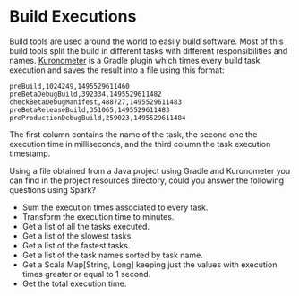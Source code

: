 # Build Executions

Build tools are used around the world to easily build software. Most of this build tools split the build in different tasks with different responsibilities and names. [Kuronometer](https://github.com/pedrovgs/Kuronometer) is a Gradle plugin which times every build task execution and saves the result into a file using this format:

```
preBuild,1024249,1495529611460
preBetaDebugBuild,392334,1495529611482
checkBetaDebugManifest,488727,1495529611483
preBetaReleaseBuild,351065,1495529611483
preProductionDebugBuild,259023,1495529611484
```

The first column contains the name of the task,  the second one the execution time in milliseconds, and the third column the task execution timestamp.

Using a file obtained from a Java project using Gradle and Kuronometer you can find in the project resources directory, could you answer the following questions using Spark?

* Sum the execution times associated to every task.
* Transform the execution time to minutes.
* Get a list of all the tasks executed.
* Get a list of the slowest tasks.
* Get a list of the fastest tasks.
* Get a list of the task names sorted by task name.
* Get a Scala Map[String, Long] keeping just the values with execution times greater or equal to 1 second.
* Get the total execution time.